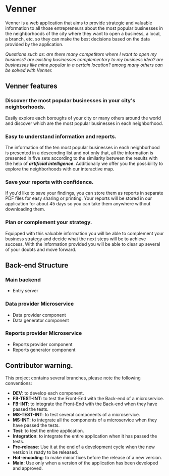 # Venner
Venner is a web application that aims to provide strategic and valuable information to all those entrepreneurs about the most popular businesses in the neighborhoods of the city where they want to open a business, a local, a branch, etc. so they can make the best decisions based on the data provided by the application.

*Questions such as: are there many competitors where I want to open my business? are existing businesses complementary to my business idea? are businesses like mine popular in a certain location? among many others can be solved with Venner.*

## Venner features
### Discover the most popular businesses in your city's neighborhoods.
Easily explore each boroughs of your city or many others around the world and discover which are the most popular businesses in each neighborhood.

### Easy to understand information and reports.
The information of the ten most popular businesses in each neighborhood is presented in a descending list and not only that, all the information is presented in five sets according to the similarity between the results with the help of **_artificial intelligence_**. Additionally we offer you the possibility to explore the neighborhoods with our interactive map.

### Save your reports with confidence.
If you'd like to save your findings, you can store them as reports in separate PDF files for easy sharing or printing. Your reports will be stored in our application for about 45 days so you can take them anywhere without downloading them.

### Plan or complement your strategy.
Equipped with this valuable information you will be able to complement your business strategy and decide what the next steps will be to achieve success. With the information provided you will be able to clear up several of your doubts and move forward.

## Back-end Structure
### Main backend
* Entry server
### Data provider Microservice
* Data provider component
* Data generator component
### Reports provider Microservice
* Reports provider component
* Reports generator component


##  Contributor warning.
This project contains several branches, please note the following conventions:
* **DEV**: to develop each component.
* **FB-TEST-INT**: to test the Front-End with the Back-end of a microservice.
* **FB-INT**: to integrate the Front-End with the Back-end when they have passed the tests.
* **MS-TEST-INT**: to test several components of a microservice.
* **MS-INT**: to integrate all the components of a microservice when they have passed the tests.
* **Test**: to test the entire application.
* **Integration**: to integrate the entire application when it has passed the tests.
* **Pre-release**: Use it at the end of a development cycle when the new version is ready to be released.
* **Hot-encoding**: to make minor fixes before the release of a new version.
* **Main**: Use only when a version of the application has been developed and approved.

